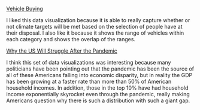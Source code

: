 [Vehicle Buying](https://www.carboncounter.com/#!/explore)

I liked this data visualization because it is able to really capture whether or not climate targets will be met based on the selection of people have at their disposal. I also like it because it shows the range of vehicles within each category and shows the overlap of the ranges.

[Why the US Will Struggle After the Pandemic](https://www.nytimes.com/interactive/2020/04/10/opinion/coronavirus-us-economy-inequality.html)

I think this set of data visualizations was interesting because many politicians have been pointing out that the pandemic has been the source of all of these Americans falling into economic disparity, but in reality the GDP has been growing at a faster rate than more than 50% of American household incomes. In addition, those in the top 10% have had household income exponentially skyrocket even through the pandemic, really making Americans question why there is such a distribution with such a giant gap. 
